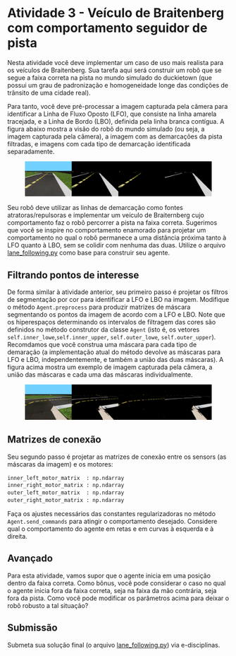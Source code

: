 # Atividade 3 - Veículo de Braitenberg com comportamento seguidor de pista 

Nesta atividade você deve implementar um caso de uso mais realista para os veículos de
Braitenberg. Sua tarefa aqui será construir um robô que se segue a faixa correta na pista no mundo simulado do duckietown (que possui um grau de padronização e homogeneidade longe das condições de trânsito de uma cidade real).

Para tanto, você deve pré-processar a imagem capturada pela câmera para identificar a Linha de Fluxo Oposto (LFO),
que consiste na linha amarela tracejada, e a Linha de Bordo (LBO), definida pela linha branca contígua. 
A figura abaixo mostra a visão do robô do mundo simulado (ou seja, a imagem capturada pela câmera), a imagem com as demarcações da pista filtradas, e imagens com cada tipo de demarcação identificada separadamente.

<figure>
  <div style="text-align: center">
  <img src="img/838.png" alt="Pista e filtros para ambos os tipos de demarcações.">
  </div>
</figure>

Seu robô deve utilizar as linhas de demarcação como fontes atratoras/repulsoras e implementar um veículo de Braiternberg cujo comportamento faz o robô percorrer a pista na faixa correta. 
Sugerimos que você se inspire no comportamento enamorado para projetar um comportamento no qual o robô permanece a uma distância próxima tanto à LFO
quanto à LBO, sem se colidir com nenhuma das duas. Utilize o arquivo [lane_following.py](./lane_following.py) como base para construir seu agente.

## Filtrando pontos de interesse

De forma similar à atividade anterior, seu primeiro passo é projetar os filtros de segmentação por cor para identificar a LFO e LBO na imagem.
Modifique o método `Agent.preprocess` para produzir matrizes de máscara segmentando os pontos da imagem de acordo com a LFO e LBO. 
Note que os hiperespaços determinando os intervalos de filtragem das cores são definidos no método construtor da classe `Agent` (isto é, os vetores `self.inner_lowe`,`self.inner_upper`, `self.outer_lowe`, `self.outer_upper`).
Recomdamos que você construa uma máscara para cada tipo de demaração (a implementação atual do método devolve as máscaras para LFO e LBO, independentemente, e também a união das duas máscaras).
A figura acima mostra um exemplo de imagem capturada pela câmera, a união das máscaras e cada uma das máscaras
individualmente.

<figure>
  <div style="text-align: center">
  <img src="img/1352.png" alt="Curva na pista.">
  </div>
</figure>


## Matrizes de conexão

Seu segundo passo é projetar as matrizes de conexão entre os sensors (as máscaras da imagem) e os motores:

```python
inner_left_motor_matrix  : np.ndarray
inner_right_motor_matrix : np.ndarray
outer_left_motor_matrix  : np.ndarray
outer_right_motor_matrix : np.ndarray
```
Faça os ajustes necessários das constantes regularizadoras no método `Agent.send_commands` para atingir o comportamento desejado.
Considere qual o comportamento do agente em retas e em curvas à esquerda e à direita.

## Avançado

Para esta atividade, vamos supor que o agente inicia em uma posição dentro da faixa correta. Como bônus, você pode considerar o caso no qual o agente inicia fora da faixa correta, seja na faixa da mão contrária, seja fora da pista. Como você pode modificar os parâmetros acima para deixar o robô robusto a tal situação?

## Submissão

Submeta sua solução final (o arquivo [lane_following.py](./lane_following.py)) via e-disciplinas.

